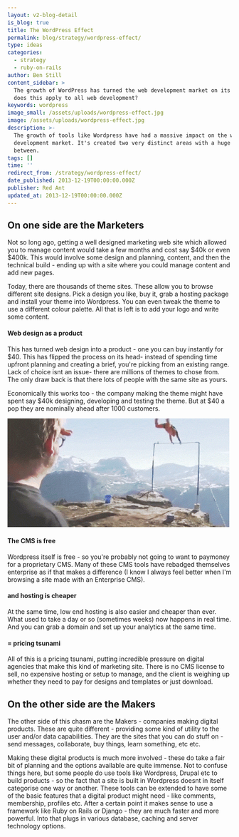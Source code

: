 ```yaml
---
layout: v2-blog-detail
is_blog: true
title: The WordPress Effect
permalink: blog/strategy/wordpress-effect/
type: ideas
categories:
  - strategy
  - ruby-on-rails
author: Ben Still
content_sidebar: >
  The growth of WordPress has turned the web development market on its head. But
  does this apply to all web development?
keywords: wordpress
image_small: /assets/uploads/wordpress-effect.jpg
image: /assets/uploads/wordpress-effect.jpg
description: >-
  The growth of tools like Wordpress have had a massive impact on the web
  development market. It's created two very distinct areas with a huge gap
  between.
tags: []
time: ''
redirect_from: /strategy/wordpress-effect/
date_published: 2013-12-19T00:00:00.000Z
publisher: Red Ant
updated_at: 2013-12-19T00:00:00.000Z
---
```


## On one side are the Marketers

Not so long ago, getting a well designed marketing web site which allowed you to manage content would take a few months and cost say $40k or even $400k. This would involve some design and planning, content, and then the technical build - ending up with a site where you could manage content and add new pages.

Today, there are thousands of theme sites. These allow you to browse different site designs. Pick a design you like, buy it, grab a hosting package and install your theme into Wordpress. You can even tweak the theme to use a different colour palette. All that is left is to add your logo and write some content.

#### Web design as a product

This has turned web design into a product - one you can buy instantly for $40. This has flipped the process on its head- instead of spending time upfront planning and creating a brief, you're picking from an existing range. Lack of choice isnt an issue- there are millions of themes to chose from. The only draw back is that there lots of people with the same site as yours.

Economically this works too - the company making the theme might have spent say $40k designing, developing and testing the theme. But at $40 a pop they are nominally ahead after 1000 customers.

![flip](/assets/uploads/2013/flip.gif)

#### The CMS is free

Wordpress itself is free - so you're probably not going to want to paymoney for a proprietary CMS. Many of these CMS tools have rebadged themselves enterprise as if that makes a difference (I know I always feel better when I'm browsing a site made with an Enterprise CMS).

#### and hosting is cheaper

At the same time, low end hosting is also easier and cheaper than ever. What used to take a day or so (sometimes weeks) now happens in real time. And you can grab a domain and set up your analytics at the same time.

#### = pricing tsunami

All of this is a pricing tsunami, putting incredible pressure on digital agencies that make this kind of marketing site. There is no CMS license to sell, no expensive hosting or setup to manage, and the client is weighing up whether they need to pay for designs and templates or just download.

## On the other side are the Makers

The other side of this chasm are the Makers - companies making digital products. These are quite different - providing some kind of utility to the user and/or data capabilities. They are the sites that you can do stuff on - send messages, collaborate, buy things, learn something, etc etc.

Making these digital products is much more involved - these do take a fair bit of planning and the options available are quite immense. Not to confuse things here, but some people do use tools like Wordpress, Drupal etc to build products - so the fact that a site is built in Wordpress doesnt in itself categorise one way or another. These tools can be extended to have some of the basic features that a digital product might need - like comments, membership, profiles etc. After a certain point it makes sense to use a framework like Ruby on Rails or Django - they are much faster and more powerful. Into that plugs in various database, caching and server technology options.
